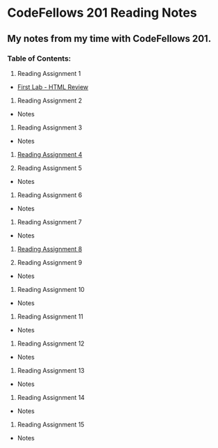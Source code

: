 # CodeFellows 201 Reading Notes
## My notes from my time with CodeFellows 201.

### Table of Contents:
1. Reading Assignment 1
  + [First Lab - HTML Review](https://micgreene.github.io/reading-notes/lab1.html)
  
1. Reading Assignment 2
  + Notes
  
1. Reading Assignment 3
  + Notes
  
1. [Reading Assignment 4](https://micgreene.github.io/reading-notes/chapter4Notes)
  
1. Reading Assignment 5
  + Notes
  
1. Reading Assignment 6
  + Notes
  
1. Reading Assignment 7
  + Notes
  
1. [Reading Assignment 8](https://micgreene.github.io/reading-notes/Reading-8-Notes)
  
1. Reading Assignment 9
  + Notes
  
1. Reading Assignment 10
  + Notes
  
1. Reading Assignment 11
  + Notes
  
1. Reading Assignment 12
  + Notes
  
1. Reading Assignment 13
  + Notes
  
1. Reading Assignment 14
  + Notes
  
1. Reading Assignment 15
  + Notes
